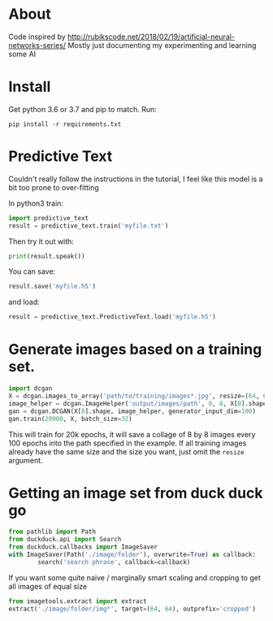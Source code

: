 # About

Code inspired by http://rubikscode.net/2018/02/19/artificial-neural-networks-series/
Mostly just documenting my experimenting and learning some AI

# Install

Get python 3.6 or 3.7 and pip to match.
Run:

    pip install -r requirements.txt

# Predictive Text

Couldn't really follow the instructions in the tutorial, I feel like this
model is a bit too prone to over-fitting

In python3 train:
```python
import predictive_text
result = predictive_text.train('myfile.txt')
```
Then try it out with:
```python
print(result.speak())
```
You can save:
```python
result.save('myfile.h5')
````
and load:
```python
result = predictive_text.PredictiveText.load('myfile.h5')
```

# Generate images based on a training set.
```python
import dcgan
X = dcgan.images_to_array('path/to/training/images*.jpg', resize=(64, 64), gray=False)
image_helper = dcgan.ImageHelper('output/images/path', 8, 8, X[0].shape)
gan = dcgan.DCGAN(X[0].shape, image_helper, generator_input_dim=100)
gan.train(20000, X, batch_size=32)
```    
This will train for 20k epochs, it will save a collage of 8 by 8 images every 100 epochs into the path specified in the example.
If all training images already have the same size and the size you want, just omit the `resize` argument.

# Getting an image set from duck duck go

```python
from pathlib import Path
from duckduck.api import Search
from duckduck.callbacks import ImageSaver
with ImageSaver(Path('./image/folder'), overwrite=True) as callback:
        search('search phrase', callback=callback)
```

If you want some quite naive / marginally smart scaling and cropping to get all images of equal size

```python
from imagetools.extract import extract
extract('./image/folder/img*', target=(64, 64), outprefix='cropped')
```
